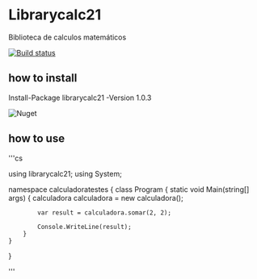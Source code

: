 # Librarycalc21
Biblioteca de calculos matemáticos 


[![Build status](https://ci.appveyor.com/api/projects/status/k331mrmxhh2ew72w/branch/master?svg=true)](https://ci.appveyor.com/project/yuri-lencio/librarycalc21-avrvd/branch/master)

## how to install
Install-Package librarycalc21 -Version 1.0.3

![Nuget](https://img.shields.io/nuget/dt/LibraryCalc21.svg)

## how to use
'''cs

using librarycalc21;
using System;

namespace calculadoratestes
{
    class Program
    {
        static void Main(string[] args)
        {
            calculadora calculadora = new calculadora();

            var result = calculadora.somar(2, 2);

            Console.WriteLine(result);
        }
    }
}

'''
